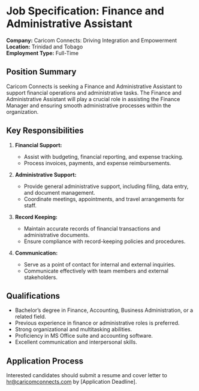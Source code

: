 # Job Specification: Finance and Administrative Assistant

**Company:** Caricom Connects: Driving Integration and Empowerment  
**Location:** Trinidad and Tobago  
**Employment Type:** Full-Time

## Position Summary

Caricom Connects is seeking a Finance and Administrative Assistant to support financial operations and administrative tasks. The Finance and Administrative Assistant will play a crucial role in assisting the Finance Manager and ensuring smooth administrative processes within the organization.

## Key Responsibilities

1. **Financial Support:**

   - Assist with budgeting, financial reporting, and expense tracking.
   - Process invoices, payments, and expense reimbursements.

2. **Administrative Support:**

   - Provide general administrative support, including filing, data entry, and document management.
   - Coordinate meetings, appointments, and travel arrangements for staff.

3. **Record Keeping:**

   - Maintain accurate records of financial transactions and administrative documents.
   - Ensure compliance with record-keeping policies and procedures.

4. **Communication:**
   - Serve as a point of contact for internal and external inquiries.
   - Communicate effectively with team members and external stakeholders.

## Qualifications

- Bachelor’s degree in Finance, Accounting, Business Administration, or a related field.
- Previous experience in finance or administrative roles is preferred.
- Strong organizational and multitasking abilities.
- Proficiency in MS Office suite and accounting software.
- Excellent communication and interpersonal skills.

## Application Process

Interested candidates should submit a resume and cover letter to [hr@caricomconnects.com](mailto:hr@caricomconnects.com) by [Application Deadline].
